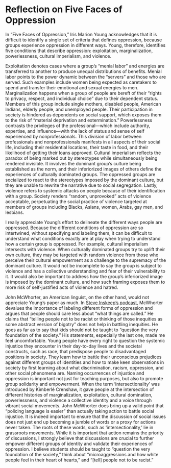 # Reflection on Five Faces of Oppression

In “Five Faces of Oppression,” Iris Marion Young acknowledges that it is difficult to identify a single set of criteria that defines oppression, because groups experience oppression in different ways. Young, therefore, identifies five conditions that describe oppression: exploitation, marginalization, powerlessness, cultural imperialism, and violence.

Exploitation denotes cases where a group’s “menial labor” and energies are transferred to another to produce unequal distributions of benefits. Menial labor points to the power dynamic between the “servers” and those who are served. Such examples include women being expected as caretakers to spend and transfer their emotional and sexual energies to men. Marginalization happens when a group of people are bereft of their “rights to privacy, respect, and individual choice” due to their dependent status. Members of this group include single mothers, disabled people, American Indians, elderly people, and unemployed people. Their participation in society is hindered as dependents on social support, which exposes them to the risk of “material deprivation and extermination.” Powerlessness contrasts the privileges of the professional—which include authority, expertise, and influence—with the lack of status and sense of self experienced by nonprofessionals. This division of labor between professionals and nonprofessionals manifests in all aspects of their social life, including their residential locations, their taste in food, and their likelihood of getting their loans approved. Cultural imperialism reflects the paradox of being marked out by stereotypes while simultaneously being rendered invisible. It involves the dominant group’s culture being established as the norm, and their inferiorized images of others define the experiences of culturally dominated groups. The oppressed groups are socialized to react to the stereotypes imposed by the dominant culture, but they are unable to rewrite the narrative due to social segregation. Lastly, violence refers to systemic attacks on people because of their identification with a group. Society renders “random, unprovoked” acts of violence acceptable, perpetuating the social practice of violence targeted at members of groups including Blacks, Asians, women, Arabs, gay men, and lesbians.

I really appreciate Young’s effort to delineate the different ways people are oppressed. Because the different conditions of oppression are so intertwined, without specifying and labeling them, it can be difficult to understand what conditions exactly are at play when trying to understand how a certain group is oppressed. For example, cultural imperialism intersects with violence. When culturally dominated groups try to uplift their own culture, they may be targeted with random violence from those who perceive their cultural empowerment as a challenge to the supremacy of the dominant culture. It would not be incomplete to say the group is subject to violence and has a collective understanding and fear of their vulnerability to it. It would also be important to address how the group’s inferiorized image is imposed by the dominant culture, and how such framing exposes them to more risk of self-justified acts of violence and hatred.

John McWhorter, an American linguist, on the other hand, would not appreciate Young’s paper as much. In [Steve Inskeep’s podcast](https://www.npr.org/transcripts/1052650979), McWhorter devalues the importance of labeling different forms of oppression and argues that people should care less about “what things are called.” He claims that “telling people not to be racist or thinking of those inequities as some abstract version of bigotry” does not help in battling inequities. He goes as far as to say that kids should not be taught to “question the very foundation of the society.” His statements, especially the last one, made me feel uncomfortable. Young people have every right to question the systemic injustice they encounter in their day-to-day lives and the societal constructs, such as race, that predispose people to disadvantaged positions in society. They learn how to battle their unconscious prejudices against different groups of identities and how to make keen observations in society by first learning about what discrimination, racism, oppression, and other social phenomena are. Naming occurrences of injustice and oppression is important not just for teaching purposes, but also to promote group solidarity and empowerment. When the term ‘intersectionality’ was introduced by Kimberlé Crenshaw, it gave people at the intersection of different histories of marginalization, exploitation, cultural domination, powerlessness, and violence a collective identity and a voice through vibrant social movements. John McWhorter does bring up a valid point that “policing language is easier” than actually taking action to battle social injustice. It is indeed important to ensure that the discussion of social issues does not just end up becoming a jumble of words or a proxy for actions never taken. The roots of these words, such as ‘intersectionality,’ lie in grassroots movements. While it is important that action remains the priority of discussions, I strongly believe that discussions are crucial to further empower different groups of identity and validate their experiences of oppression. I believe students should be taught to “question the very foundation of the society,” think about “microaggressions and how white people feel in their heart of hearts,” and “[tell] people not to be racist.”
